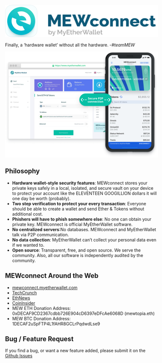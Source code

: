 !["MEWconnect Logo](https://raw.githubusercontent.com/MyEtherWallet/MEWconnect-landing-page/da0132f38be38280315550120afbc056a6d2a363/src/assets/images/logo.svg?sanitize=true "MyEtherWallet")
 

Finally, a ‘hardware wallet’ without all the hardware. -*#teamMEW*

!["MEWconnect App](https://raw.githubusercontent.com/MyEtherWallet/MEWconnect-landing-page/da0132f38be38280315550120afbc056a6d2a363/src/assets/images/app.png "MyEtherWallet")  

## Philosophy
- **Hardware wallet-style security features**: MEWconnect stores your private keys safely in a local, isolated, and secure vault on your device to protect your account like the ELEVENTEEN GOOGILLION dollars it will one day be worth (probably).
- **Two step verification to protect your every transaction**: Everyone should be able to create a wallet and send Ether & Tokens without additional cost.
- **Phishers will have to phish somewhere else**: No one can obtain your private key. MEWconnect is official MyEtherWallet software.
- **No centralized servers**:No databases. MEWconnect and MyEtherWallet talk via P2P communication.
- **No data collection**: MyEtherWallet can’t collect your personal data even if we wanted to.
- **Open source**: Transparent, free, and open source. We serve the community. Also, all our software is independently audited by the community.

## MEWconnect Around the Web

- [mewconnect.myetherwallet.com](https://mewconnect.myetherwallet.com/)
- [TechCrunch](https://techcrunch.com/2018/07/23/mew-connect-app-secure-login/)
- [EthNews](https://www.ethnews.com/myetherwallet-reveals-mew-connect-ios-app-beta)
- [CoinInsider](https://www.coininsider.com/myetherwallet-mewconnect-beta/)
-  MEW ETH Donation Address: 0xDECAF9CD2367cdbb726E904cD6397eDFcAe6068D (mewtopia.eth)
-  MEW BTC Donation Address: 1DECAF2uSpFTP4L1fAHR8GCLrPqdwdLse9

## Bug / Feature Request
If you find a bug, or want a new feature added, please submit it on the [Github Issues](https://github.com/MyEtherWallet/MEWconnect/issues)